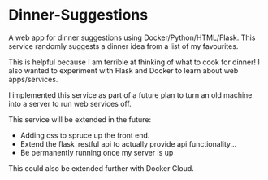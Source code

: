 # Dinner-Suggestions
A web app for dinner suggestions using Docker/Python/HTML/Flask.
This service randomly suggests a dinner idea from a list of my favourites.

This is helpful because I am terrible at thinking of what to cook for dinner!
I also wanted to experiment with Flask and Docker to learn about web apps/services.

I implemented this service as part of a future plan to turn an old machine into a server to run web services off.

This service will be extended in the future:
- Adding css to spruce up the front end.
- Extend the flask_restful api to actually provide api functionality...
- Be permanently running once my server is up

This could also be extended further with Docker Cloud.

